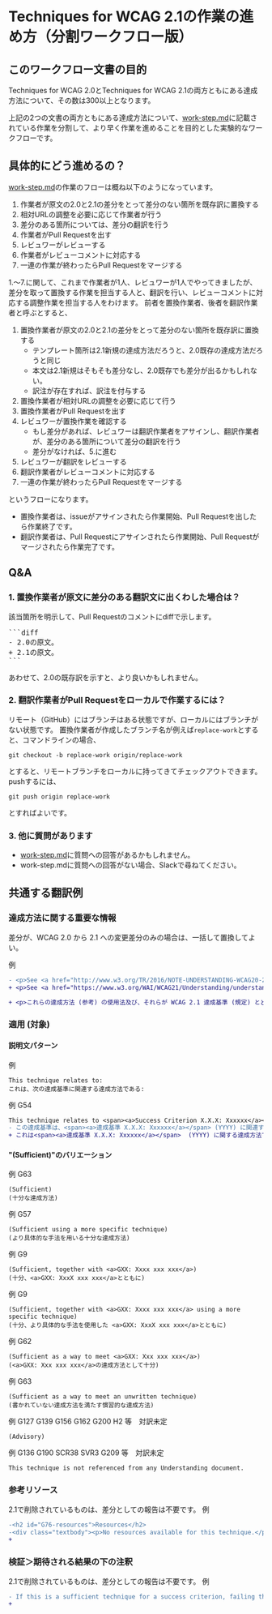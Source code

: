 # Techniques for WCAG 2.1の作業の進め方（分割ワークフロー版）

## このワークフロー文書の目的

Techniques for WCAG 2.0とTechniques for WCAG 2.1の両方ともにある達成方法について、その数は300以上となります。

上記の2つの文書の両方ともにある達成方法について、[work-step.md](work-step.md)に記載されている作業を分割して、より早く作業を進めることを目的とした実験的なワークフローです。

## 具体的にどう進めるの？

[work-step.md](work-step.md)の作業のフローは概ね以下のようになっています。

1. 作業者が原文の2.0と2.1の差分をとって差分のない箇所を既存訳に置換する
2. 相対URLの調整を必要に応じて作業者が行う
3. 差分のある箇所については、差分の翻訳を行う
4. 作業者がPull Requestを出す
5. レビュワーがレビューする
6. 作業者がレビューコメントに対応する
7. 一連の作業が終わったらPull Requestをマージする

1.～7.に関して、これまで作業者が1人、レビュワーが1人でやってきましたが、
差分を取って置換する作業を担当する人と、翻訳を行い、レビューコメントに対応する調整作業を担当する人をわけます。
前者を置換作業者、後者を翻訳作業者と呼ぶとすると、

1. 置換作業者が原文の2.0と2.1の差分をとって差分のない箇所を既存訳に置換する
    - テンプレート箇所は2.1新規の達成方法だろうと、2.0既存の達成方法だろうと同じ
    - 本文は2.1新規はそもそも差分なし、2.0既存でも差分が出るかもしれない。
    - 訳注が存在すれば、訳注を付与する
2. 置換作業者が相対URLの調整を必要に応じて行う
3. 置換作業者がPull Requestを出す
4. レビュワーが置換作業を確認する
    - もし差分があれば、レビュワーは翻訳作業者をアサインし、翻訳作業者が、差分のある箇所について差分の翻訳を行う
    - 差分がなければ、5.に進む
5. レビュワーが翻訳をレビューする
6. 翻訳作業者がレビューコメントに対応する
7. 一連の作業が終わったらPull Requestをマージする

というフローになります。

- 置換作業者は、issueがアサインされたら作業開始、Pull Requestを出したら作業終了です。
- 翻訳作業者は、Pull Requestにアサインされたら作業開始、Pull Requestがマージされたら作業完了です。

## Q&A

### 1. 置換作業者が原文に差分のある翻訳文に出くわした場合は？

該当箇所を明示して、Pull Requestのコメントにdiffで示します。

<pre>
```diff
- 2.0の原文。
+ 2.1の原文。
```
</pre>

あわせて、2.0の既存訳を示すと、より良いかもしれません。


### 2. 翻訳作業者がPull Requestをローカルで作業するには？

リモート（GitHub）にはブランチはある状態ですが、ローカルにはブランチがない状態です。
置換作業者が作成したブランチ名が例えば`replace-work`とすると、コマンドラインの場合、

```
git checkout -b replace-work origin/replace-work
```

とすると、リモートブランチをローカルに持ってきてチェックアウトできます。pushするには、

```
git push origin replace-work
```

とすればよいです。


### 3. 他に質問があります

- [work-step.md](work-step.md)に質問への回答があるかもしれません。
- work-step.mdに質問への回答がない場合、Slackで尋ねてください。


## 共通する翻訳例
### 達成方法に関する重要な情報
差分が、WCAG 2.0 から 2.1 への変更差分のみの場合は、一括して置換してよい。

例
```diff
- <p>See <a href="http://www.w3.org/TR/2016/NOTE-UNDERSTANDING-WCAG20-20161007/understanding-techniques.html">Understanding Techniques for WCAG Success Criteria</a> for important information about the usage of these informative techniques and how they relate to the normative WCAG 2.0 success criteria. The Applicability section explains the scope of the technique, and the presence of techniques for a specific technology does not imply that the technology can be used in all situations to create content that meets WCAG 2.0.</p>
+ <p>See <a href="https://www.w3.org/WAI/WCAG21/Understanding/understanding-techniques">Understanding Techniques for WCAG Success Criteria</a> for important information about the usage of these informative techniques and how they relate to the normative WCAG 2.1 success criteria. The Applicability section explains the scope of the technique, and the presence of techniques for a specific technology does not imply that the technology can be used in all situations to create content that meets WCAG 2.1.</p>
```

```diff
+ <p>これらの達成方法 (参考) の使用法及び、それらが WCAG 2.1 達成基準 (規定) とどのように関係するかに関する重要な情報については、<a href="https://waic.jp/docs/UNDERSTANDING-WCAG20/understanding-techniques.html">WCAG 達成基準の達成方法を理解する</a>を参照のこと。適用 (対象) セクションは、その達成方法の範囲について説明しており、特定の技術に関する達成方法があるからといって、WCAG 2.1 を満たすコンテンツを作成する際に、常にその技術が使用可能であるわけではない。</p>
```

### 適用 (対象)


#### 説明文パターン

例
```
This technique relates to:
これは、次の達成基準に関連する達成方法である:
```

例 G54
``` diff
This technique relates to <span><a>Success Criterion X.X.X: Xxxxxx</a></span> (YYYY) .
- この達成基準は、<span><a>達成基準 X.X.X: Xxxxxx</a></span> (YYYY) に関連する。
+ これは<span><a>達成基準 X.X.X: Xxxxxx</a></span>  (YYYY) に関する達成方法である。
```

#### "(Sufficient)"のバリエーション

例 G63
```
(Sufficient)
(十分な達成方法)
```

例 G57
```
(Sufficient using a more specific technique)
(より具体的な手法を用いる十分な達成方法)
```

例 G9
```
(Sufficient, together with <a>GXX: Xxxx xxx xxx</a>)
(十分、<a>GXX: XxxX xxx xxx</a>とともに)
```

例 G9
```
(Sufficient, together with <a>GXX: Xxxx xxx xxx</a> using a more specific technique)
(十分、より具体的な手法を使用した <a>GXX: XxxX xxx xxx</a>とともに)
```

例 G62
```
(Sufficient as a way to meet <a>GXX: Xxx xxx xxx</a>)
(<a>GXX: Xxx xxx xxx</a>の達成方法として十分)
```

例 G63
```
(Sufficient as a way to meet an unwritten technique)
(書かれていない達成方法を満たす慣習的な達成方法)
```

例 G127 G139 G156 G162 G200 H2 等　対訳未定
```
(Advisory)
```

例 G136 G190 SCR38 SVR3 G209 等　対訳未定
```
This technique is not referenced from any Understanding document.
```

### 参考リソース
2.1で削除されているものは、差分としての報告は不要です。
例
```diff
-<h2 id="G76-resources">Resources</h2>
-<div class="textbody"><p>No resources available for this technique.</p></div>
+
```


### 検証＞期待される結果の下の注釈
2.1で削除されているものは、差分としての報告は不要です。
例
```diff
- If this is a sufficient technique for a success criterion, failing this test procedure does not necessarily mean that the success criterion has not been satisfied in some other way, only that this technique has not been successfully implemented and can not be used to claim conformance.
+ 
```
